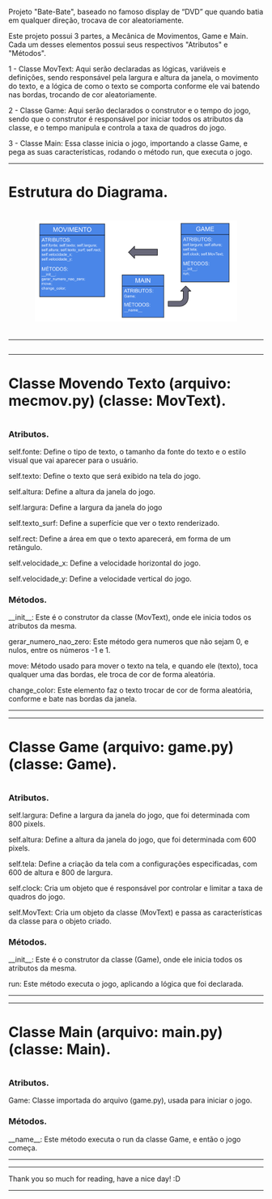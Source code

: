 Projeto "Bate-Bate", baseado no famoso display de “DVD” que quando batia em qualquer direção, trocava de cor aleatoriamente.

Este projeto possui 3 partes, a Mecânica de Movimentos, Game e Main. Cada um desses elementos possui seus respectivos "Atributos" e "Métodos".

1 - Classe MovText: Aqui serão declaradas as lógicas, variáveis e definições, sendo responsável pela largura e altura da janela, o movimento do texto, e a lógica de como o texto se comporta conforme ele vai batendo nas bordas, trocando de cor aleatoriamente.

2 - Classe Game: Aqui serão declarados o construtor e o tempo do jogo, sendo que o construtor é responsável por iniciar todos os atributos da classe, e o tempo manipula e controla a taxa de quadros do jogo.

3 - Classe Main: Essa classe inicia o jogo, importando a classe Game, e pega as suas características, rodando o método run, que executa o jogo.

------------------------------------------------------

<h1>Estrutura do Diagrama.<h1>

<div align=center>

<img height="200em" src="./img/diagrama-uml.png">

</div>

------------------------------------------------------

------------------------------------------------------

<h1>Classe Movendo Texto (arquivo: mecmov.py) (classe: MovText).<h1>

<h3>Atributos.</h3>

<p>self.fonte: Define o tipo de texto, o tamanho da fonte do texto e o estilo visual que vai aparecer para o usuário.</p>

<p>self.texto: Define o texto que será exibido na tela do jogo.</p>

<p>self.altura: Define a altura da janela do jogo.</p>

<p>self.largura: Define a largura da janela do jogo</p>

<p>self.texto_surf: Define a superfície que ver o texto renderizado.</p>

<p>self.rect: Define a área em que o texto aparecerá, em forma de um retângulo.</p>

<p>self.velocidade_x: Define a velocidade horizontal do jogo.</p>

<p>self.velocidade_y: Define a velocidade vertical do jogo.</p>

<h3>Métodos.</h3>

<p>__init__: Este é o construtor da classe (MovText), onde ele inicia todos os atributos da mesma.</p>

<p>gerar_numero_nao_zero: Este método gera numeros que não sejam 0, e nulos, entre os números -1 e 1.</p>

<p>move: Método usado para mover o texto na tela, e quando ele (texto), toca qualquer uma das bordas, ele troca de cor de forma aleatória.</p>

<p>change_color: Este elemento faz o texto trocar de cor de forma aleatória, conforme e bate nas bordas da janela.</p>

------------------------------------------------------

------------------------------------------------------

<h1>Classe Game (arquivo: game.py) (classe: Game).<h1>

<h3>Atributos.</h3>

<p>self.largura: Define a largura da janela do jogo, que foi determinada com 800 pixels.</p>

<p>self.altura: Define a altura da janela do jogo, que foi determinada com 600 pixels.</p>

<p>self.tela: Define a criação da tela com a configurações especificadas, com 600 de altura e 800 de largura.</p>

<p>self.clock: Cria um objeto que é responsável por controlar e limitar a taxa de quadros do jogo.</p>

<p>self.MovText: Cria um objeto da classe (MovText) e passa as características da classe para o objeto criado.</p>

<h3>Métodos.</h3>

<p>__init__: Este é o construtor da classe (Game), onde ele inicia todos os atributos da mesma.</p>

<p>run: Este método executa o jogo, aplicando a lógica que foi declarada.</p>

------------------------------------------------------

------------------------------------------------------

<h1>Classe Main (arquivo: main.py) (classe: Main).<h1>

<h3>Atributos.</h3>

<p>Game: Classe importada do arquivo (game.py), usada para iniciar o jogo.</p>

<h3>Métodos.</h3>

<p>__name__: Este método executa o run da classe Game, e então o jogo começa.</p>

------------------------------------------------------

------------------------------------------------------

Thank you so much for reading, have a nice day! :D

------------------------------------------------------